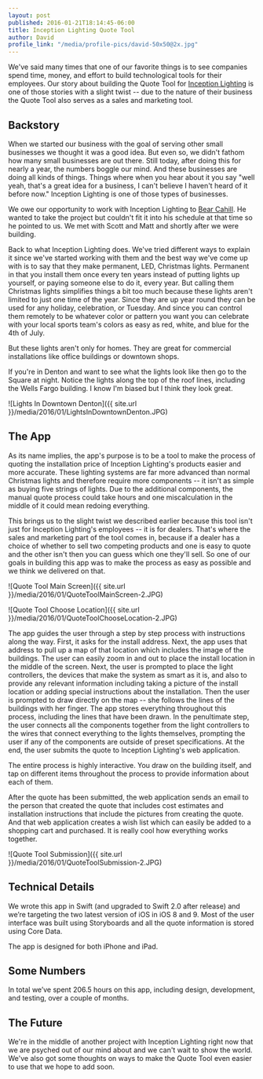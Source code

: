 ```yaml
---
layout: post
published: 2016-01-21T18:14:45-06:00
title: Inception Lighting Quote Tool
author: David
profile_link: "/media/profile-pics/david-50x50@2x.jpg"
---
```

We've said many times that one of our favorite things is to see companies spend time, money, and effort to build technological tools for their employees. Our story about building the Quote Tool for [Inception Lighting](http://inceptionlighting.com) is one of those stories with a slight twist -- due to the nature of their business the Quote Tool also serves as a sales and marketing tool.

## Backstory
When we started our business with the goal of serving other small businesses we thought it was a good idea. But even so, we didn't fathom how many small businesses are out there. Still today, after doing this for nearly a year, the numbers boggle our mind. And these businesses are doing all kinds of things. Things where when you hear about it you say "well yeah, that's a great idea for a business, I can't believe I haven't heard of it before now." Inception Lighting is one of those types of businesses.

We owe our opportunity to work with Inception Lighting to [Bear Cahill](http://brainwashinc.com). He wanted to take the project but couldn't fit it into his schedule at that time so he pointed to us. We met with Scott and Matt and shortly after we were building.

Back to what Inception Lighting does. We've tried different ways to explain it since we've started working with them and the best way we've come up with is to say that they make permanent, LED, Christmas lights. Permanent in that you install them once every ten years instead of putting lights up yourself, or paying someone else to do it, every year. But calling them Christmas lights simplifies things a bit too much because these lights aren't limited to just one time of the year. Since they are up year round they can be used for any holiday, celebration, or Tuesday. And since you can control them remotely to be whatever color or pattern you want you can celebrate with your local sports team's colors as easy as red, white, and blue for the 4th of July.

But these lights aren't only for homes. They are great for commercial installations like office buildings or downtown shops.

If you're in Denton and want to see what the lights look like then go to the Square at night. Notice the lights along the top of the roof lines, including the Wells Fargo building. I know I'm biased but I think they look great.

![Lights In Downtown Denton]({{ site.url }}/media/2016/01/LightsInDowntownDenton.JPG)

## The App
As its name implies, the app's purpose is to be a tool to make the process of quoting the installation price of Inception Lighting's products easier and more accurate. These lighting systems are far more advanced than normal Christmas lights and therefore require more components -- it isn't as simple as buying five strings of lights. Due to the additional components, the manual quote process could take hours and one miscalculation in the middle of it could mean redoing everything.

This brings us to the slight twist we described earlier because this tool isn't just for Inception Lighting's employees -- it is for dealers. That's where the sales and marketing part of the tool comes in, because if a dealer has a choice of whether to sell two competing products and one is easy to quote and the other isn't then you can guess which one they'll sell. So one of our goals in building this app was to make the process as easy as possible and we think we delivered on that.

![Quote Tool Main Screen]({{ site.url }}/media/2016/01/QuoteToolMainScreen-2.JPG)

![Quote Tool Choose Location]({{ site.url }}/media/2016/01/QuoteToolChooseLocation-2.JPG)

The app guides the user through a step by step process with instructions along the way. First, it asks for the install address. Next, the app uses that address to pull up a map of that location which includes the image of the buildings. The user can easily zoom in and out to place the install location in the middle of the screen. Next, the user is prompted to place the light controllers, the devices that make the system as smart as it is, and also to provide any relevant information including taking a picture of the install location or adding special instructions about the installation. Then the user is prompted to draw directly on the map -- she follows the lines of the buildings with her finger. The app stores everything throughout this process, including the lines that have been drawn. In the penultimate step, the user connects all the components together from the light controllers to the wires that connect everything to the lights themselves, prompting the user if any of the components are outside of preset specifications. At the end, the user submits the quote to Inception Lighting's web application.

The entire process is highly interactive. You draw on the building itself, and tap on different items throughout the process to provide information about each of them.

After the quote has been submitted, the web application sends an email to the person that created the quote that includes cost estimates and installation instructions that include the pictures from creating the quote. And that web application creates a wish list which can easily be added to a shopping cart and purchased. It is really cool how everything works together.

![Quote Tool Submission]({{ site.url }}/media/2016/01/QuoteToolSubmission-2.JPG)

## Technical Details
We wrote this app in Swift (and upgraded to Swift 2.0 after release) and we’re targeting the two latest version of iOS in iOS 8 and 9. Most of the user interface was built using Storyboards and all the quote information is stored using Core Data.

The app is designed for both iPhone and iPad.

## Some Numbers
In total we’ve spent 206.5 hours on this app, including design, development, and testing, over a couple of months.

## The Future
We're in the middle of another project with Inception Lighting right now that we are psyched out of our mind about and we can't wait to show the world. We've also got some thoughts on ways to make the Quote Tool even easier to use that we hope to add soon.
